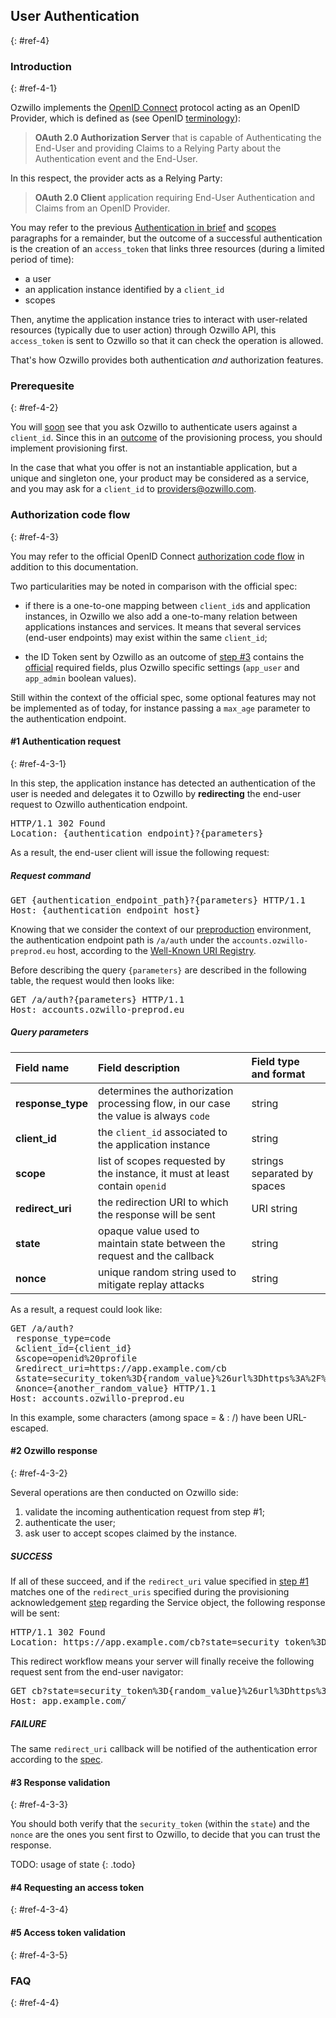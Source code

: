 ## User Authentication
{: #ref-4} 

### Introduction
{: #ref-4-1}

Ozwillo implements the <a href="http://openid.net/connect/" target="_blank">OpenID Connect</a> protocol acting as an OpenID Provider, which is defined as (see OpenID <a href="http://openid.net/specs/openid-connect-core-1_0.html#Terminology" target="_blank">terminology</a>):

> **OAuth 2.0 Authorization Server** that is capable of Authenticating the End-User and providing Claims to a Relying Party about the Authentication event and the End-User.

In this respect, the provider acts as a Relying Party:

> **OAuth 2.0 Client** application requiring End-User Authentication and Claims from an OpenID Provider.

You may refer to the previous [Authentication in brief](#ref-1-5-2) and [scopes](#ref-1-5-3) paragraphs for a remainder, but the outcome of a successful authentication is the creation of an `access_token` that links three resources (during a limited period of time):

- a user
- an application instance identified by a `client_id`
- scopes

Then, anytime the application instance tries to interact with user-related resources (typically due to user action) through Ozwillo API, this `access_token` is sent to Ozwillo so that it can check the operation is allowed.

That's how Ozwillo provides both authentication *and* authorization features.

### Prerequesite
{: #ref-4-2}

You will [soon](#ref-4-3-1) see that you ask Ozwillo to authenticate users against a `client_id`. Since this in an [outcome](#ref-3-2-1) of the provisioning process, you should implement provisioning first.

In the case that what you offer is not an instantiable application, but a unique and singleton one, your product may be considered as a service, and you may ask for a `client_id` to <a mailto="providers@ozwillo.com">providers@ozwillo.com</a>.

### Authorization code flow
{: #ref-4-3}

You may refer to the official OpenID Connect <a href="http://openid.net/specs/openid-connect-core-1_0.html#CodeFlowSteps" target="_blank">authorization code flow</a> in addition to this documentation.

Two particularities may be noted in comparison with the official spec:

- if there is a one-to-one mapping between `client_id`s and application instances, in Ozwillo we also add a one-to-many relation between applications instances and services. It means that several services (end-user endpoints) may exist within the same `client_id`;

- the ID Token sent by Ozwillo as an outcome of [step #3](#ref-4-3-3) contains the <a href="http://openid.net/specs/openid-connect-core-1_0.html#IDToken" target="_blank">official</a> required fields, plus Ozwillo specific settings (`app_user` and `app_admin` boolean values).

Still within the context of the official spec, some optional features may not be implemented as of today, for instance passing a `max_age` parameter to the authentication endpoint.

#### #1 Authentication request
{: #ref-4-3-1}

In this step, the application instance has detected an authentication of the user is needed and delegates it to Ozwillo by **redirecting** the end-user request to Ozwillo authentication endpoint.

<pre>
HTTP/1.1 302 Found
Location: {authentication_endpoint}?{parameters}
</pre>

As a result, the end-user client will issue the following request:

##### Request command

<pre>
GET {authentication_endpoint_path}?{parameters} HTTP/1.1
Host: {authentication_endpoint_host}
</pre>

Knowing that we consider the context of our [preproduction](#ref-2-1) environment, the authentication endpoint path is `/a/auth` under the `accounts.ozwillo-preprod.eu` host, according to the <a href="http://kernel.ozwillo-preprod.eu/.well-known/openid-configuration" target="_blank">Well-Known URI Registry</a>.

Before describing the query `{parameters}` are described in the following table, the request would then looks like:

<pre>
GET /a/auth?{parameters} HTTP/1.1
Host: accounts.ozwillo-preprod.eu
</pre>

##### Query parameters

| Field name | Field description | Field type and format |
| :-- | :-- | :-- |
| **response_type** | determines the authorization processing flow, in our case the value is always `code` | string |
| **client_id** | the `client_id` associated to the application instance | string |
| **scope** | list of scopes requested by the instance, it must at least contain `openid` | strings separated by spaces |
| **redirect_uri** | the redirection URI to which the response will be sent | URI string |
| **state** | opaque value used to maintain state between the request and the callback | string |
| **nonce** | unique random string used to mitigate replay attacks | string |

As a result, a request could look like:

<pre>
GET /a/auth?
 response_type=code
 &client_id={client_id}
 &scope=openid%20profile
 &redirect_uri=https://app.example.com/cb
 &state=security_token%3D{random_value}%26url%3Dhttps%3A%2F%2Fapp.example.com%2FmyHome
 &nonce={another_random_value} HTTP/1.1
Host: accounts.ozwillo-preprod.eu
</pre>

In this example, some characters (among space = & : /) have been URL-escaped.

#### #2 Ozwillo response
{: #ref-4-3-2}

Several operations are then conducted on Ozwillo side:

1. validate the incoming authentication request from step #1;
2. authenticate the user;
3. ask user to accept scopes claimed by the instance.

##### SUCCESS

If all of these succeed, and if the `redirect_uri` value specified in [step #1](#ref-4-3-1) matches one of the `redirect_uris` specified during the provisioning acknowledgement [step](#ref-3-2-3) regarding the Service object, the following response will be sent:

<pre>
HTTP/1.1 302 Found
Location: https://app.example.com/cb?state=security_token%3D{random_value}%26url%3Dhttps%3A%2F%2Fapp.example.com%2FmyHome&code={another_random_value}
</pre>

This redirect workflow means your server will finally receive the following request sent from the end-user navigator:

<pre>
GET cb?state=security_token%3D{random_value}%26url%3Dhttps%3A%2F%2Fapp.example.com%2FmyHome&code={another_random_value} HTTP/1.1
Host: app.example.com/
</pre>

##### FAILURE

The same `redirect_uri` callback will be notified of the authentication error according to the <a href="http://openid.net/specs/openid-connect-core-1_0.html#AuthError" target="_blank">spec</a>.

#### #3 Response validation
{: #ref-4-3-3}

You should both verify that the `security_token` (within the `state`) and the `nonce` are the ones you sent first to Ozwillo, to decide that you can trust the response.

TODO: usage of state
{: .todo}

#### #4 Requesting an access token
{: #ref-4-3-4}

#### #5 Access token validation
{: #ref-4-3-5}

### FAQ
{: #ref-4-4}